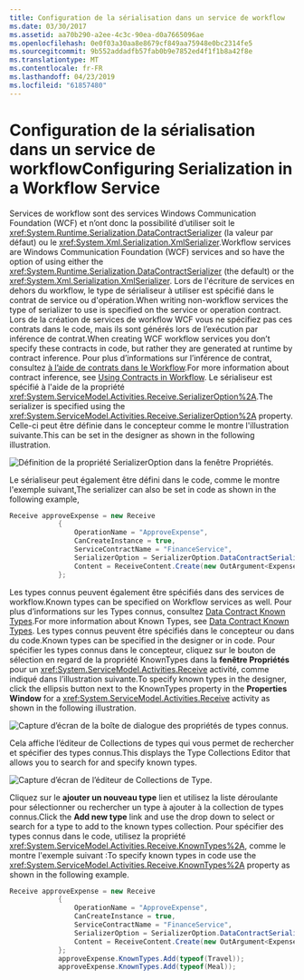```yaml
---
title: Configuration de la sérialisation dans un service de workflow
ms.date: 03/30/2017
ms.assetid: aa70b290-a2ee-4c3c-90ea-d0a7665096ae
ms.openlocfilehash: 0e0f03a30aa8e8679cf849aa75948e0bc2314fe5
ms.sourcegitcommit: 9b552addadfb57fab0b9e7852ed4f1f1b8a42f8e
ms.translationtype: MT
ms.contentlocale: fr-FR
ms.lasthandoff: 04/23/2019
ms.locfileid: "61857480"
---
```

# <a name="configuring-serialization-in-a-workflow-service"></a><span data-ttu-id="b0308-102">Configuration de la sérialisation dans un service de workflow</span><span class="sxs-lookup"><span data-stu-id="b0308-102">Configuring Serialization in a Workflow Service</span></span>
<span data-ttu-id="b0308-103">Services de workflow sont des services Windows Communication Foundation (WCF) et n’ont donc la possibilité d’utiliser soit le <xref:System.Runtime.Serialization.DataContractSerializer> (la valeur par défaut) ou le <xref:System.Xml.Serialization.XmlSerializer>.</span><span class="sxs-lookup"><span data-stu-id="b0308-103">Workflow services are Windows Communication Foundation (WCF) services and so have the option of using either the <xref:System.Runtime.Serialization.DataContractSerializer> (the default) or the <xref:System.Xml.Serialization.XmlSerializer>.</span></span> <span data-ttu-id="b0308-104">Lors de l'écriture de services en dehors du workflow, le type de sérialiseur à utiliser est spécifié dans le contrat de service ou d'opération.</span><span class="sxs-lookup"><span data-stu-id="b0308-104">When writing non-workflow services the type of serializer to use is specified on the service or operation contract.</span></span> <span data-ttu-id="b0308-105">Lors de la création de services de workflow WCF vous ne spécifiez pas ces contrats dans le code, mais ils sont générés lors de l’exécution par inférence de contrat.</span><span class="sxs-lookup"><span data-stu-id="b0308-105">When creating WCF workflow services you don’t specify these contracts in code, but rather they are generated at runtime by contract inference.</span></span> <span data-ttu-id="b0308-106">Pour plus d’informations sur l’inférence de contrat, consultez [à l’aide de contrats dans le Workflow](../../../../docs/framework/wcf/feature-details/using-contracts-in-workflow.md).</span><span class="sxs-lookup"><span data-stu-id="b0308-106">For more information about contract inference, see  [Using Contracts in Workflow](../../../../docs/framework/wcf/feature-details/using-contracts-in-workflow.md).</span></span>  <span data-ttu-id="b0308-107">Le sérialiseur est spécifié à l'aide de la propriété <xref:System.ServiceModel.Activities.Receive.SerializerOption%2A>.</span><span class="sxs-lookup"><span data-stu-id="b0308-107">The serializer is specified using the <xref:System.ServiceModel.Activities.Receive.SerializerOption%2A> property.</span></span> <span data-ttu-id="b0308-108">Celle-ci peut être définie dans le concepteur comme le montre l'illustration suivante.</span><span class="sxs-lookup"><span data-stu-id="b0308-108">This can be set in the designer as shown in the following illustration.</span></span>  
  
 ![Définition de la propriété SerializerOption dans la fenêtre Propriétés.](./media/configuring-serialization-in-a-workflow-service/setting-serializer-property.png)  
  
 <span data-ttu-id="b0308-110">Le sérialiseur peut également être défini dans le code, comme le montre l'exemple suivant,</span><span class="sxs-lookup"><span data-stu-id="b0308-110">The serializer can also be set in code as shown in the following example,</span></span>  
  
```csharp  
Receive approveExpense = new Receive  
            {  
                OperationName = "ApproveExpense",  
                CanCreateInstance = true,  
                ServiceContractName = "FinanceService",  
                SerializerOption = SerializerOption.DataContractSerializer,  
                Content = ReceiveContent.Create(new OutArgument<Expense>(expense))  
            };  
```  
  
  <span data-ttu-id="b0308-111">Les types connus peuvent également être spécifiés dans des services de workflow.</span><span class="sxs-lookup"><span data-stu-id="b0308-111">Known types can be specified on Workflow services as well.</span></span> <span data-ttu-id="b0308-112">Pour plus d’informations sur les Types connus, consultez [Data Contract Known Types](data-contract-known-types.md).</span><span class="sxs-lookup"><span data-stu-id="b0308-112">For more information about Known Types, see [Data Contract Known Types](data-contract-known-types.md).</span></span> <span data-ttu-id="b0308-113">Les types connus peuvent être spécifiés dans le concepteur ou dans du code.</span><span class="sxs-lookup"><span data-stu-id="b0308-113">Known types can be specified in the designer or in code.</span></span> <span data-ttu-id="b0308-114">Pour spécifier les types connus dans le concepteur, cliquez sur le bouton de sélection en regard de la propriété KnownTypes dans la **fenêtre Propriétés** pour un <xref:System.ServiceModel.Activities.Receive> activité, comme indiqué dans l’illustration suivante.</span><span class="sxs-lookup"><span data-stu-id="b0308-114">To specify known types in the designer, click the ellipsis button next to the KnownTypes property in the **Properties Window** for a <xref:System.ServiceModel.Activities.Receive> activity as shown in the following illustration.</span></span>   
  
 ![Capture d’écran de la boîte de dialogue des propriétés de types connus.](./media/configuring-serialization-in-a-workflow-service/known-types-properties.png)  
  
 <span data-ttu-id="b0308-116">Cela affiche l’éditeur de Collections de types qui vous permet de rechercher et spécifier des types connus.</span><span class="sxs-lookup"><span data-stu-id="b0308-116">This displays the Type Collections Editor that allows you to search for and specify known types.</span></span>  
  
 ![Capture d’écran de l’éditeur de Collections de Type.](./media/configuring-serialization-in-a-workflow-service/type-collection-editor.gif)  
  
 <span data-ttu-id="b0308-118">Cliquez sur le **ajouter un nouveau type** lien et utilisez la liste déroulante pour sélectionner ou rechercher un type à ajouter à la collection de types connus.</span><span class="sxs-lookup"><span data-stu-id="b0308-118">Click the **Add new type** link and use the drop down to select or search for a type to add to the known types collection.</span></span> <span data-ttu-id="b0308-119">Pour spécifier des types connus dans le code, utilisez la propriété <xref:System.ServiceModel.Activities.Receive.KnownTypes%2A>, comme le montre l'exemple suivant :</span><span class="sxs-lookup"><span data-stu-id="b0308-119">To specify known types in code use the <xref:System.ServiceModel.Activities.Receive.KnownTypes%2A> property as shown in the following example.</span></span>  
  
```csharp
Receive approveExpense = new Receive  
            {  
                OperationName = "ApproveExpense",  
                CanCreateInstance = true,  
                ServiceContractName = "FinanceService",  
                SerializerOption = SerializerOption.DataContractSerializer,  
                Content = ReceiveContent.Create(new OutArgument<Expense>(expense))  
            };  
            approveExpense.KnownTypes.Add(typeof(Travel));  
            approveExpense.KnownTypes.Add(typeof(Meal));  
```
